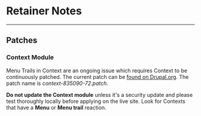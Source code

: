 # Retainer Notes
----------------

## Patches
### Context Module
Menu Trails in Context are an ongoing issue which requires Context to be continuously patched. The current patch can be [found on Drupal.org](https://drupal.org/node/835090). The patch name is _context-835090-72.patch_.

**Do not update the Context module** unless it's a security update and please test thoroughly locally before applying on the live site. Look for Contexts that have a **Menu** or **Menu trail** reaction.
